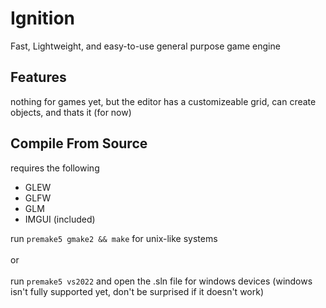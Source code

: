 # Ignition
Fast, Lightweight, and easy-to-use general purpose game engine

## Features
nothing for games yet, but the editor has a customizeable grid, can create objects, and thats it (for now)

## Compile From Source
requires the following
- GLEW
- GLFW
- GLM
- IMGUI (included)

run `premake5 gmake2 && make` for unix-like systems<br/><br/>
or<br/><br/>
run `premake5 vs2022` and open the .sln file for windows devices (windows isn't fully supported yet, don't be surprised if it doesn't work)
